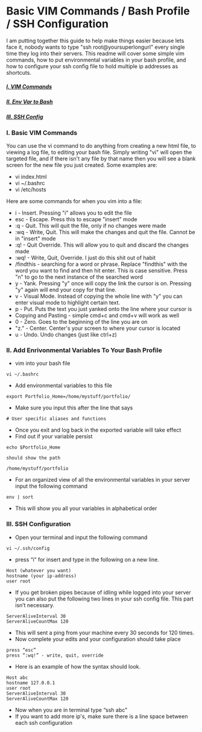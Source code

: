 # Basic VIM Commands / Bash Profile / SSH Configuration

I am putting together this guide to help make things easier because lets face it, nobody wants to type "ssh root@yoursuperlongurl" every single time they log into their servers. This readme will cover some simple vim commands, how to put environmental variables in your bash profile, and how to configure your ssh config file to hold multiple ip addresses as shortcuts.

##### [I. VIM Commands](#vim)
##### [II. Env Var to Bash](#bash)
##### [III. SSH Config](#ssh)

### <a name=vim>I. Basic VIM Commands</a>

You can use the vi command to do anything from creating a new html file, to viewing a log file, to editing your bash file. Simply writing "vi" will open the targeted file, and if there isn't any file by that name then you will see a blank screen for the new file you just created. Some examples are:


* vi index.html
* vi ~/.bashrc
* vi /etc/hosts


Here are some commands for when you vim into a file:


* i - Insert. Pressing "i" allows you to edit the file
* esc - Escape. Press this to escape "insert" mode
* :q - Quit. This will quit the file, only if no changes were made
* :wq - Write, Quit. This will make the changes and quit the file. Cannot be in "insert" mode
* :q! - Quit Override. This will allow you to quit and discard the changes made
* :wq! - Write, Quit, Override. I just do this shit out of habit
* /findthis - searching for a word or phrase. Replace "findthis" with the word you want to find and then hit enter. This is case sensitive. Press "n" to go to the next instance of the searched word
* y - Yank. Pressing "y" once will copy the link the cursor is on. Pressing "y" again will end your copy for that line. 
* v - Visual Mode. Instead of copying the whole line with "y" you can enter visual mode to highlight certain text.
* p - Put. Puts the text you just yanked onto the line where your cursor is
* Copying and Pasting - simple cmd+c and cmd+v will work as well
* 0 - Zero. Goes to the beginning of the line you are on
* "z." - Center. Center's your screen to where your cursor is located
* u - Undo. Undo changes (just like ctrl+z)



### <a name=bash>II. Add Enrivonmental Variables To Your Bash Profile</a>

* vim into your bash file

```
vi ~/.bashrc
```

* Add environmental variables to this file

```
export Portfolio_Home=/home/mystuff/portfolio/
```
* Make sure you input this after the line that says 

```
# User specific aliases and functions
```

* Once you exit and log back in the exported variable will take effect
* Find out if your variable persist

```
echo $Portfolio_Home

should show the path

/home/mystuff/portfolio
```

* For an organized view of all the environmental variables in your server input the following command

```
env | sort
```

* This will show you all your variables in alphabetical order




### <a name=ssh>III. SSH Configuration</a>

* Open your terminal and input the following command

```
vi ~/.ssh/config

```

* press “i” for insert and type in the following on a new line.

```
Host (whatever you want)
hostname (your ip-address)
user root
```

* If you get broken pipes because of idling while logged into your server you can also put the following two lines in your ssh config file. This part isn’t necessary.

```
ServerAliveInterval 30
ServerAliveCountMax 120
```

* This will sent a ping from your machine every 30 seconds for 120 times. 
* Now complete your edits and your configuration should take place

```
press “esc”
press “:wq!” - write, quit, override
```

* Here is an example of how the syntax should look.

```
Host abc
hostname 127.0.0.1
user root
ServerAliveInterval 30
ServerAliveCountMax 120
```

* Now when you are in terminal type “ssh abc"
* If you want to add more ip's, make sure there is a line space between each ssh configuration